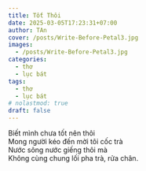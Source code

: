 ```yaml
---
title: Tốt Thôi
date: 2025-03-05T17:23:31+07:00
author: TAn
cover: /posts/Write-Before-Petal3.jpg
images:
  - /posts/Write-Before-Petal3.jpg
categories:
  - thơ
  - lục bát
tags:
  - thơ
  - lục bát
# nolastmod: true
draft: false
---
```


Biết mình chưa tốt nên thôi  
Mong người kéo đến mời tôi cốc trà  
Nước sông nước giếng thôi mà  
Không cùng chung lối pha trà, rửa chân.